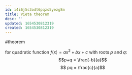 ```yaml
---
id: i4i6j5s3odt6pqzs5yezg8m
title: Vieta theorem
desc: ''
updated: 1654530812319
created: 1654530812319
---
```

#theorem 

for quadratic function $f(x) = ax^2 + bx + c$ with roots $p$ and $q$:
$$p+q = \frac{-b}{a}$$ $$ pq = \frac{c}{a}$$
